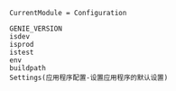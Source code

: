 ```@meta
CurrentModule = Configuration
```

```@docs
GENIE_VERSION
isdev
isprod
istest
env
buildpath
Settings(应用程序配置-设置应用程序的默认设置)
```
